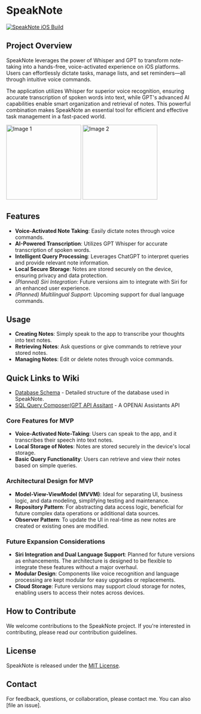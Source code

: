 # SpeakNote
[![SpeakNote iOS Build](https://github.com/AugustAtSeattle/SpeakNote/actions/workflows/ios.yml/badge.svg?branch=main)](https://github.com/AugustAtSeattle/SpeakNote/actions/workflows/ios.yml)
## Project Overview
SpeakNote leverages the power of Whisper and GPT to transform note-taking into a hands-free, voice-activated experience on iOS platforms. Users can effortlessly dictate tasks, manage lists, and set reminders—all through intuitive voice commands.

The application utilizes Whisper for superior voice recognition, ensuring accurate transcription of spoken words into text, while GPT's advanced AI capabilities enable smart organization and retrieval of notes. This powerful combination makes SpeakNote an essential tool for efficient and effective task management in a fast-paced world.

<img src="https://github.com/AugustAtSeattle/SpeakNote/assets/24403986/d4336690-df6b-4ab4-881e-4f2df6c0ec38" width="200" alt="Image 1">
<img src="https://github.com/AugustAtSeattle/SpeakNote/assets/24403986/af07bbca-f0dd-47ea-9f80-5500ebcd5c7e" width="200" alt="Image 2">


## Features
- **Voice-Activated Note Taking**: Easily dictate notes through voice commands.
- **AI-Powered Transcription**: Utilizes GPT Whisper for accurate transcription of spoken words.
- **Intelligent Query Processing**: Leverages ChatGPT to interpret queries and provide relevant note information.
- **Local Secure Storage**: Notes are stored securely on the device, ensuring privacy and data protection.
- _(Planned) Siri Integration_: Future versions aim to integrate with Siri for an enhanced user experience.
- _(Planned) Multilingual Support_: Upcoming support for dual language commands.

## Usage 

- **Creating Notes**: Simply speak to the app to transcribe your thoughts into text notes.
- **Retrieving Notes**: Ask questions or give commands to retrieve your stored notes.
- **Managing Notes**: Edit or delete notes through voice commands.

## Quick Links to Wiki

- [Database Schema](Database-Schema) - Detailed structure of the database used in SpeakNote.
- [SQL Query Composer(GPT API Assitant](SQL-Query-Composer-(OPENAI-Assistants-API)) - A OPENAI Assistants API

### Core Features for MVP
- **Voice-Activated Note-Taking**: Users can speak to the app, and it transcribes their speech into text notes.
- **Local Storage of Notes**: Notes are stored securely in the device's local storage.
- **Basic Query Functionality**: Users can retrieve and view their notes based on simple queries.

### Architectural Design for MVP
- **Model-View-ViewModel (MVVM)**: Ideal for separating UI, business logic, and data modeling, simplifying testing and maintenance.
- **Repository Pattern**: For abstracting data access logic, beneficial for future complex data operations or additional data sources.
- **Observer Pattern**: To update the UI in real-time as new notes are created or existing ones are modified.

### Future Expansion Considerations
- **Siri Integration and Dual Language Support**: Planned for future versions as enhancements. The architecture is designed to be flexible to integrate these features without a major overhaul.
- **Modular Design**: Components like voice recognition and language processing are kept modular for easy upgrades or replacements.
- **Cloud Storage**: Future versions may support cloud storage for notes, enabling users to access their notes across devices.


## How to Contribute
We welcome contributions to the SpeakNote project. If you're interested in contributing, please read our contribution guidelines.

## License
SpeakNote is released under the [MIT License](LICENSE).

## Contact
For feedback, questions, or collaboration, please contact me. You can also [file an issue].
